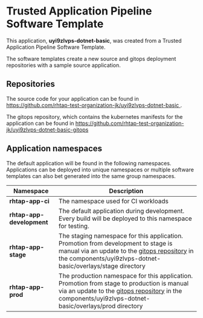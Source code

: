 # Trusted Application Pipeline Software Template

This application, **uyi9zlvps-dotnet-basic**, was created from a Trusted Application Pipeline Software Template.

The software templates create a new source and gitops deployment repositories with a sample source application. 

## Repositories

The source code for your application can be found in [https://github.com/rhtap-test-organization-jk/uyi9zlvps-dotnet-basic ](https://github.com/rhtap-test-organization-jk/uyi9zlvps-dotnet-basic ).
 
The gitops repository, which contains the kubernetes manifests for the application can be found in 
[https://github.com/rhtap-test-organization-jk/uyi9zlvps-dotnet-basic-gitops ](https://github.com/rhtap-test-organization-jk/uyi9zlvps-dotnet-basic-gitops ) 

## Application namespaces 

The default application will be found in the following namespaces. Applications can be deployed into unique namespaces or multiple software templates can also bet generated into the same group namespaces.  

|  Namespace   |  Description   |  
| -------- | -------- |
| **rhtap-app-ci** | The namespace used for CI workloads |
| **rhtap-app-development** | The default application during development. Every build will be deployed to this namespace for testing. |
| **rhtap-app-stage** | The staging namespace for this application. Promotion from development to stage is manual via an update to the [gitops repository](https://github.com/rhtap-test-organization-jk/uyi9zlvps-dotnet-basic-gitops ) in the components/uyi9zlvps-dotnet-basic/overlays/stage directory |
| **rhtap-app-prod** | The production namespace for this application. Promotion from stage to production is manual via an update to the [gitops repository](https://github.com/rhtap-test-organization-jk/uyi9zlvps-dotnet-basic-gitops ) in the components/uyi9zlvps-dotnet-basic/overlays/prod directory |